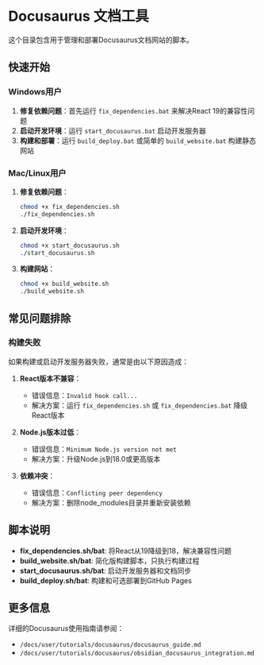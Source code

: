 # Docusaurus 文档工具

这个目录包含用于管理和部署Docusaurus文档网站的脚本。

## 快速开始

### Windows用户

1. **修复依赖问题**：首先运行 `fix_dependencies.bat` 来解决React 19的兼容性问题
2. **启动开发环境**：运行 `start_docusaurus.bat` 启动开发服务器
3. **构建和部署**：运行 `build_deploy.bat` 或简单的 `build_website.bat` 构建静态网站

### Mac/Linux用户

1. **修复依赖问题**：
   ```bash
   chmod +x fix_dependencies.sh
   ./fix_dependencies.sh
   ```

2. **启动开发环境**：
   ```bash
   chmod +x start_docusaurus.sh
   ./start_docusaurus.sh
   ```

3. **构建网站**：
   ```bash
   chmod +x build_website.sh
   ./build_website.sh
   ```

## 常见问题排除

### 构建失败

如果构建或启动开发服务器失败，通常是由以下原因造成：

1. **React版本不兼容**：
   - 错误信息：`Invalid hook call...`
   - 解决方案：运行 `fix_dependencies.sh` 或 `fix_dependencies.bat` 降级React版本

2. **Node.js版本过低**：
   - 错误信息：`Minimum Node.js version not met`
   - 解决方案：升级Node.js到18.0或更高版本

3. **依赖冲突**：
   - 错误信息：`Conflicting peer dependency`
   - 解决方案：删除node_modules目录并重新安装依赖

## 脚本说明

- **fix_dependencies.sh/bat**: 将React从19降级到18，解决兼容性问题
- **build_website.sh/bat**: 简化版构建脚本，只执行构建过程
- **start_docusaurus.sh/bat**: 启动开发服务器和文档同步
- **build_deploy.sh/bat**: 构建和可选部署到GitHub Pages

## 更多信息

详细的Docusaurus使用指南请参阅：

- `/docs/user/tutorials/docusaurus/docusaurus_guide.md`
- `/docs/user/tutorials/docusaurus/obsidian_docusaurus_integration.md`
